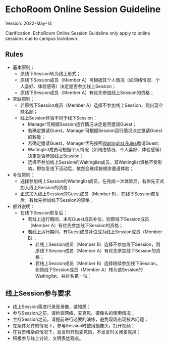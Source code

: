 # EchoRoom Online Session Guideline

Version: 2022-May-14

Clarification: EchoRoom Online Session Guideline only apply to online sessions due to campus lockdown.

## Rules

* 基本原则：
  * 原线下Session转为线上形式；
  * 原线下Session成员（Member A）可根据其个人情况（如网络情况、个人喜好、体验感等）决定是否参加线上Session；
  * 原线下Session成员（Member A）有优先参加线上Session的资格；
* 空缺原则：
  * 若原线下Session成员（Member A）选择不参加线上Session，则出现空缺名额；
  * 线上Session体验不同于线下Session：
    * Manager可根据Session运行情况决定是否邀请Guest；
    * 若确定邀请Guest，Manager可根据Session运行情况决定邀请Guest的数量；
    * 若确定邀请Guest，Manager优先按照[Waitinglist Rules](https://github.com/ChenxiSSS/theEchoRoom/blob/QQ/Roles/Guest.md)邀请Guest;
    * Waitinglist成员可根据个人情况（如网络情况、个人喜好、体验感等）决定是否参加线上Session；
    * 选择不参加线上Session的Waitinglist成员，其Waitinglist资格不受影响，即恢复线下活动后，依然会继续按顺序邀请体验；
* 补位原则：
  * 选择参加线上Session的Waitinglist成员，在完成一次体验后，有优先正式加入线上Session的资格；
  * 正式加入线上Session的Guest成员（Member B），在线下Session恢复后，有优先参加线下Session的资格；
* 额外说明：
  * 在线下Session恢复后：
    * 若线上运行期间，未有Guest成员补位，则原线下Session成员（Member A）有优先参加线下Session的资格；
    * 若线上运行期间，有Guest成员补位成为线上Session成员（Member B）：
      * 若线上Session成员（Member B）选择不参加线下Session，则原线下Session成员（Member A）有优先参加线下Session的资格；
      * 若线上Session成员（Member B）选择继续参加线下Session，则原线下Session成员（Member A）转为该Session的Waitinglist，并排名第一位；

## 线上Session参与要求

* 线上Session需进行录音录像，请知悉；
* 参与Session之前，请检查网络、麦克风、摄像头的使用情况；
* 主持Session之前，请提前进行必要的演练，避免现场出现技术问题；
* 在条件允许的情况下，参与Session时使用摄像头，打开视频；
* 在背景嘈杂的情况下，发言时开启麦克风，不发言时关闭麦克风；
* 积极参与线上讨论，文明表达观点。

